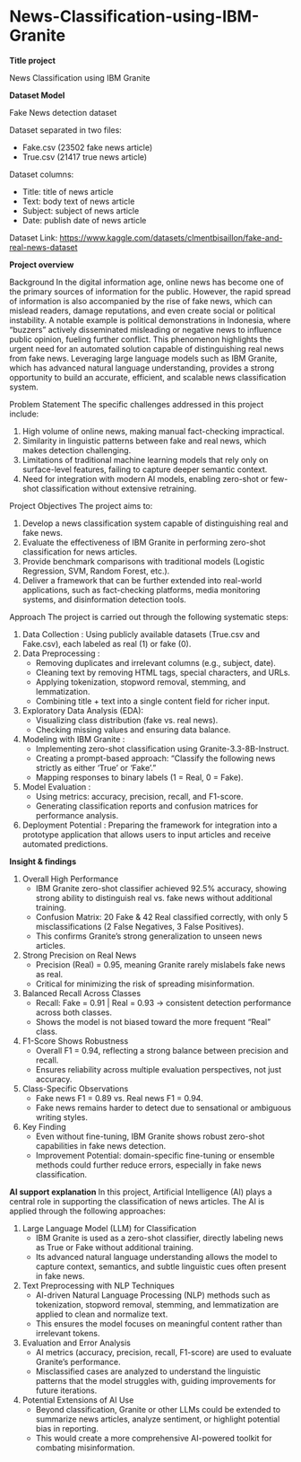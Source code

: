 # News-Classification-using-IBM-Granite

**Title project** 

News Classification using IBM Granite


**Dataset Model**

Fake News detection dataset

Dataset separated in two files:
- Fake.csv (23502 fake news article)
- True.csv (21417 true news article)

Dataset columns:
- Title: title of news article
- Text: body text of news article
- Subject: subject of news article
- Date: publish date of news article

Dataset Link:
https://www.kaggle.com/datasets/clmentbisaillon/fake-and-real-news-dataset


**Project overview**

Background
In the digital information age, online news has become one of the primary sources of information for the public. However, the rapid spread of information is also accompanied by the rise of fake news, which can mislead readers, damage reputations, and even create social or political instability. A notable example is political demonstrations in Indonesia, where “buzzers” actively disseminated misleading or negative news to influence public opinion, fueling further conflict.
This phenomenon highlights the urgent need for an automated solution capable of distinguishing real news from fake news. Leveraging large language models such as IBM Granite, which has advanced natural language understanding, provides a strong opportunity to build an accurate, efficient, and scalable news classification system.

Problem Statement
The specific challenges addressed in this project include:
1. High volume of online news, making manual fact-checking impractical.
2. Similarity in linguistic patterns between fake and real news, which makes detection challenging.
3. Limitations of traditional machine learning models that rely only on surface-level features, failing to capture deeper semantic context.
4. Need for integration with modern AI models, enabling zero-shot or few-shot classification without extensive retraining.

Project Objectives
The project aims to:
1. Develop a news classification system capable of distinguishing real and fake news.
2. Evaluate the effectiveness of IBM Granite in performing zero-shot classification for news articles.
3. Provide benchmark comparisons with traditional models (Logistic Regression, SVM, Random Forest, etc.).
4. Deliver a framework that can be further extended into real-world applications, such as fact-checking platforms, media monitoring systems, and disinformation detection tools.

Approach
The project is carried out through the following systematic steps:
1. Data Collection : Using publicly available datasets (True.csv and Fake.csv), each labeled as real (1) or fake (0).
2. Data Preprocessing :
   - Removing duplicates and irrelevant columns (e.g., subject, date).
   - Cleaning text by removing HTML tags, special characters, and URLs.
   - Applying tokenization, stopword removal, stemming, and lemmatization.
   - Combining title + text into a single content field for richer input.
3. Exploratory Data Analysis (EDA):
   - Visualizing class distribution (fake vs. real news).
   - Checking missing values and ensuring data balance.
4. Modeling with IBM Granite :
   - Implementing zero-shot classification using Granite-3.3-8B-Instruct.
   - Creating a prompt-based approach: “Classify the following news strictly as either ‘True’ or ‘Fake’.”
   - Mapping responses to binary labels (1 = Real, 0 = Fake).
5. Model Evaluation :
   - Using metrics: accuracy, precision, recall, and F1-score.
   - Generating classification reports and confusion matrices for performance analysis.
6. Deployment Potential : Preparing the framework for integration into a prototype application that allows users to input articles and receive automated predictions.


**Insight & findings**
1. Overall High Performance
   - IBM Granite zero-shot classifier achieved 92.5% accuracy, showing strong ability to distinguish real vs. fake news without additional training.
   - Confusion Matrix: 20 Fake & 42 Real classified correctly, with only 5 misclassifications (2 False Negatives, 3 False Positives).
   - This confirms Granite’s strong generalization to unseen news articles.
2. Strong Precision on Real News
   - Precision (Real) = 0.95, meaning Granite rarely mislabels fake news as real.
   - Critical for minimizing the risk of spreading misinformation.
3. Balanced Recall Across Classes
   - Recall: Fake = 0.91 | Real = 0.93 → consistent detection performance across both classes.
   - Shows the model is not biased toward the more frequent “Real” class.
4. F1-Score Shows Robustness
   - Overall F1 = 0.94, reflecting a strong balance between precision and recall.
   - Ensures reliability across multiple evaluation perspectives, not just accuracy.
5. Class-Specific Observations
   - Fake news F1 = 0.89 vs. Real news F1 = 0.94.
   - Fake news remains harder to detect due to sensational or ambiguous writing styles.
6. Key Finding
   - Even without fine-tuning, IBM Granite shows robust zero-shot capabilities in fake news detection.
   - Improvement Potential: domain-specific fine-tuning or ensemble methods could further reduce errors, especially in fake news classification.


**AI support explanation**
In this project, Artificial Intelligence (AI) plays a central role in supporting the classification of news articles. The AI is applied through the following approaches:
1. Large Language Model (LLM) for Classification
   - IBM Granite is used as a zero-shot classifier, directly labeling news as True or Fake without additional training.
   - Its advanced natural language understanding allows the model to capture context, semantics, and subtle linguistic cues often present in fake news.
2. Text Preprocessing with NLP Techniques
   - AI-driven Natural Language Processing (NLP) methods such as tokenization, stopword removal, stemming, and lemmatization are applied to clean and normalize text.
   - This ensures the model focuses on meaningful content rather than irrelevant tokens.
3. Evaluation and Error Analysis
   - AI metrics (accuracy, precision, recall, F1-score) are used to evaluate Granite’s performance.
   - Misclassified cases are analyzed to understand the linguistic patterns that the model struggles with, guiding improvements for future iterations.
4. Potential Extensions of AI Use
   - Beyond classification, Granite or other LLMs could be extended to summarize news articles, analyze sentiment, or highlight potential bias in reporting.
   - This would create a more comprehensive AI-powered toolkit for combating misinformation.



